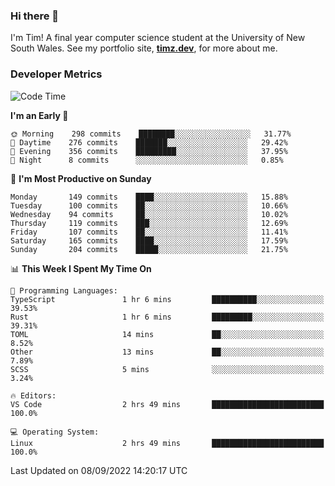 ### Hi there 👋

I'm Tim! A final year computer science student at the University of New South
Wales. See my portfolio site, <strong><a href="https://timz.dev">timz.dev</a></strong>,
for more about me.

### Developer Metrics

<!-- [![Top Languages](https://github-readme-stats.vercel.app/api/wakatime?username=Tymotex&langs_count=5&custom_title=Top%205%20Languages&hide=Other&theme=material-palenight)](https://github.com/anuraghazra/github-readme-stats) -->

<!--START_SECTION:waka-->
![Code Time](http://img.shields.io/badge/Code%20Time-1%2C007%20hrs-blue)

**I'm an Early 🐤** 

```text
🌞 Morning    298 commits    ████████░░░░░░░░░░░░░░░░░   31.77% 
🌆 Daytime    276 commits    ███████░░░░░░░░░░░░░░░░░░   29.42% 
🌃 Evening    356 commits    █████████░░░░░░░░░░░░░░░░   37.95% 
🌙 Night      8 commits      ░░░░░░░░░░░░░░░░░░░░░░░░░   0.85%

```
📅 **I'm Most Productive on Sunday** 

```text
Monday       149 commits    ████░░░░░░░░░░░░░░░░░░░░░   15.88% 
Tuesday      100 commits    ██░░░░░░░░░░░░░░░░░░░░░░░   10.66% 
Wednesday    94 commits     ██░░░░░░░░░░░░░░░░░░░░░░░   10.02% 
Thursday     119 commits    ███░░░░░░░░░░░░░░░░░░░░░░   12.69% 
Friday       107 commits    ██░░░░░░░░░░░░░░░░░░░░░░░   11.41% 
Saturday     165 commits    ████░░░░░░░░░░░░░░░░░░░░░   17.59% 
Sunday       204 commits    █████░░░░░░░░░░░░░░░░░░░░   21.75%

```


📊 **This Week I Spent My Time On** 

```text
💬 Programming Languages: 
TypeScript               1 hr 6 mins         ██████████░░░░░░░░░░░░░░░   39.53% 
Rust                     1 hr 6 mins         █████████░░░░░░░░░░░░░░░░   39.31% 
TOML                     14 mins             ██░░░░░░░░░░░░░░░░░░░░░░░   8.52% 
Other                    13 mins             ██░░░░░░░░░░░░░░░░░░░░░░░   7.89% 
SCSS                     5 mins              ░░░░░░░░░░░░░░░░░░░░░░░░░   3.24%

🔥 Editors: 
VS Code                  2 hrs 49 mins       █████████████████████████   100.0%

💻 Operating System: 
Linux                    2 hrs 49 mins       █████████████████████████   100.0%

```


 Last Updated on 08/09/2022 14:20:17 UTC
<!--END_SECTION:waka-->

<!-- [![Tymotex's GitHub stats](https://github-readme-stats.vercel.app/api?username=Tymotex)](https://github.com/anuraghazra/github-readme-stats) -->
